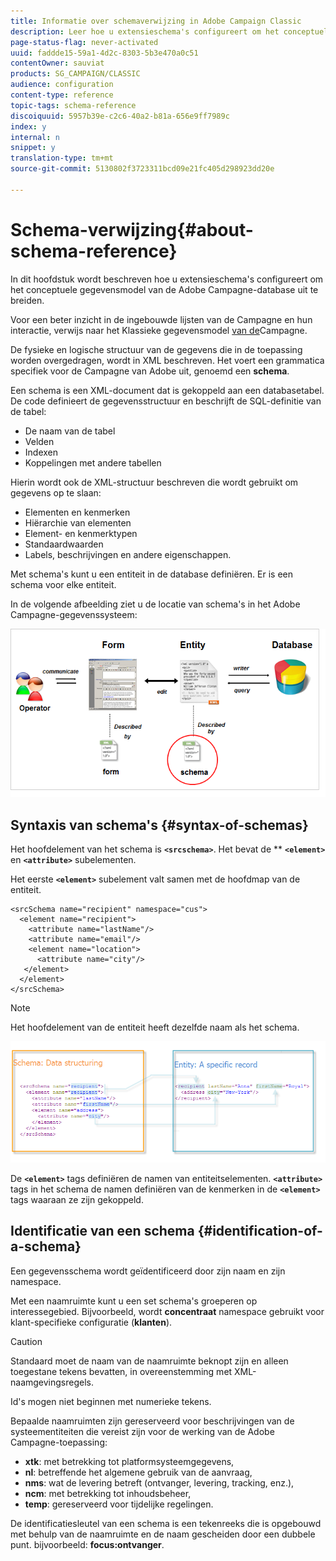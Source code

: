 ```yaml
---
title: Informatie over schemaverwijzing in Adobe Campaign Classic
description: Leer hoe u extensieschema's configureert om het conceptuele gegevensmodel van de klassieke Adobe Campagne-database uit te breiden.
page-status-flag: never-activated
uuid: faddde15-59a1-4d2c-8303-5b3e470a0c51
contentOwner: sauviat
products: SG_CAMPAIGN/CLASSIC
audience: configuration
content-type: reference
topic-tags: schema-reference
discoiquuid: 5957b39e-c2c6-40a2-b81a-656e9ff7989c
index: y
internal: n
snippet: y
translation-type: tm+mt
source-git-commit: 5130802f3723311bcd09e21fc405d298923dd20e

---
```



# Schema-verwijzing{#about-schema-reference}

In dit hoofdstuk wordt beschreven hoe u extensieschema&#39;s configureert om het conceptuele gegevensmodel van de Adobe Campagne-database uit te breiden.

Voor een beter inzicht in de ingebouwde lijsten van de Campagne en hun interactie, verwijs naar het Klassieke gegevensmodel [van de](https://helpx.adobe.com/campaign/kb/acc-datamodel.html)Campagne.

De fysieke en logische structuur van de gegevens die in de toepassing worden overgedragen, wordt in XML beschreven. Het voert een grammatica specifiek voor de Campagne van Adobe uit, genoemd een **schema**.

Een schema is een XML-document dat is gekoppeld aan een databasetabel. De code definieert de gegevensstructuur en beschrijft de SQL-definitie van de tabel:

* De naam van de tabel
* Velden
* Indexen
* Koppelingen met andere tabellen

Hierin wordt ook de XML-structuur beschreven die wordt gebruikt om gegevens op te slaan:

* Elementen en kenmerken
* Hiërarchie van elementen
* Element- en kenmerktypen
* Standaardwaarden
* Labels, beschrijvingen en andere eigenschappen.

Met schema&#39;s kunt u een entiteit in de database definiëren. Er is een schema voor elke entiteit.

In de volgende afbeelding ziet u de locatie van schema&#39;s in het Adobe Campagne-gegevenssysteem:

![](assets/reference_schema_intro.png)

## Syntaxis van schema&#39;s {#syntax-of-schemas}

Het hoofdelement van het schema is **`<srcschema>`**. Het bevat de ** **`<element>`** en **`<attribute>`** subelementen.

Het eerste **`<element>`** subelement valt samen met de hoofdmap van de entiteit.

```
<srcSchema name="recipient" namespace="cus">
  <element name="recipient">  
    <attribute name="lastName"/>
    <attribute name="email"/>
    <element name="location">
      <attribute name="city"/>
   </element>
  </element>
</srcSchema>
```

>[!NOTE]
>
>Het hoofdelement van de entiteit heeft dezelfde naam als het schema.

![](assets/s_ncs_configuration_schema_and_entity.png)

De **`<element>`** tags definiëren de namen van entiteitselementen. **`<attribute>`** tags in het schema de namen definiëren van de kenmerken in de **`<element>`** tags waaraan ze zijn gekoppeld.

## Identificatie van een schema {#identification-of-a-schema}

Een gegevensschema wordt geïdentificeerd door zijn naam en zijn namespace.

Met een naamruimte kunt u een set schema&#39;s groeperen op interessegebied. Bijvoorbeeld, wordt **concentraat** namespace gebruikt voor klant-specifieke configuratie (**klanten**).

>[!CAUTION]
>
>Standaard moet de naam van de naamruimte beknopt zijn en alleen toegestane tekens bevatten, in overeenstemming met XML-naamgevingsregels.
>
>Id&#39;s mogen niet beginnen met numerieke tekens.

Bepaalde naamruimten zijn gereserveerd voor beschrijvingen van de systeementiteiten die vereist zijn voor de werking van de Adobe Campagne-toepassing:

* **xtk**: met betrekking tot platformsysteemgegevens,
* **nl**: betreffende het algemene gebruik van de aanvraag,
* **nms**: wat de levering betreft (ontvanger, levering, tracking, enz.),
* **ncm**: met betrekking tot inhoudsbeheer,
* **temp**: gereserveerd voor tijdelijke regelingen.

De identificatiesleutel van een schema is een tekenreeks die is opgebouwd met behulp van de naamruimte en de naam gescheiden door een dubbele punt. bijvoorbeeld: **focus:ontvanger**.
